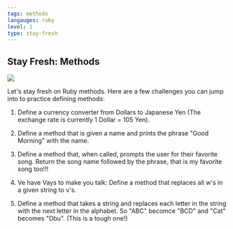 ```yaml
---
tags: methods
langauges: ruby
level: 1
type: stay-fresh
---
```


## Stay Fresh: Methods

<img src="https://encrypted-tbn0.gstatic.com/images?q=tbn:ANd9GcTNX1c5UX-hAZrPPR5STGx5KIN6bJ9SMBuPABVoodQ_J5L4VPgQ">

Let's stay fresh on Ruby methods. Here are a few challenges you can jump into to practice defining methods:

1. Define a currency converter from Dollars to Japanese Yen (The exchange rate is currently 1 Dollar = 105 Yen).

2. Define a method that is given a name and prints the phrase "Good Morning" with the name.

3. Define a method that, when called, prompts the user for their favorite song. Return the song name followed by the phrase, that is my favorite song too!!!

4. Ve have Vays to make you talk: Define a method that replaces all w's in a given string to v's.

5. Define a method that takes a string and replaces each letter in the string with the next letter in the alphabet. So "ABC" becomce "BCD" and "Cat" becomes "Dbu". (This is a tough one!)
